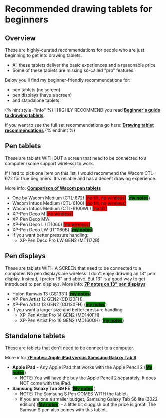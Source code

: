 # Recommended drawing tablets for beginners

## Overview

These are highly-curated recommendations for people who are just beginning to get into drawing tablets.&#x20;

* All these tablets deliver the basic experiences and a reasonable price
* Some of these tablets are missing so-called "pro" features.

Below you'll find my beginner-friendly recommendations for:&#x20;

* pen tablets (no screen)
* pen displays (have a screen)
* and standalone tablets.&#x20;

{% hint style="info" %}
I HIGHLY RECOMMEND you read [**Beginner's guide to drawing tablets**](../guides/beginners-guide.md).

If you want to see the full set recommendations go here: [**Drawing tablet recommendations**](./)&#x20;
{% endhint %}

## Pen tablets

These are tablets WITHOUT a screen that need to be connected to a computer (some support wireless) to work.

If I had to pick one item on this list, I would recommend the Wacom CTL-672 for true beginners. It's reliable and has a decent drawing experience.

More info: [**Comparison of Wacom pen tablets**](../product-info/wacom/7p-notes-comparison-of-wacom-pen-tablets.md)&#x20;

* One by Wacom Medium (CTL-672) <mark style="background-color:red;">\[no tilt, no wireless]</mark> ([<mark style="background-color:green;">**my notes**</mark>](../product-info/wacom/one-by-wacom/7p-notes-one-by-wacom-ctl-x72.md))
* Wacom Intuos Medium (CTL-6100) <mark style="background-color:red;">\[no tilt, no wireless]</mark>&#x20;
* Wacom Intuos Medium (CTL-6100WL) <mark style="background-color:red;">\[no tilt]</mark>
* XP-Pen Deco M <mark style="background-color:red;">\[no wireless]</mark>
* XP-Pen Deco MW&#x20;
* XP-Pen Deco L (IT1060) <mark style="background-color:red;">\[no wireless]</mark>
* XP-Pen Deco LW (IT1060B) ([<mark style="background-color:green;">**my notes**</mark>](../product-info/xp-pen/xp-pen-deco/7p-notes-xp-pen-deco-lw-it1060b.md))
* If you want better pressure handling:
  * XP-Pen Deco Pro LW GEN2 (MT1172B)&#x20;

## Pen displays

These are tablets WITH A SCREEN that need to be connected to a computer. No pen displays are wireless. I don't enjoy drawing an 13" pen display. Instead, I prefer 16" and above. But 13" is a good way to get introduced to pen displays. More info: [**7P notes on 13" pen displays**](../product-info/7p-notes-other/7p-notes-huion-gs1331-xppen-cd130fh.md)&#x20;

* Huion Kamvas 13 (GS1331)  ([<mark style="background-color:green;">**my notes**</mark>](../product-info/huion/huion-kamvas/7p-notes-huion-kamvas-13-gs1331.md))
* XP-Pen Artist 12 GEN2 (CD120FH)
* XP-Pen Artist 13 GEN2 (CD130FH)  ([<mark style="background-color:green;">**my notes**</mark>](../product-info/xp-pen/xp-pen-artist-gen2/7p-notes-xp-pen-artist-16-gen2-cd160fh.md))
* If you want a larger size and better pressure handling
  * XP-Pen Artist Pro 14 GEN2 (MD140FH)
  * XP-Pen Artist Pro 16 GEN2 (MD160QH) ([<mark style="background-color:green;">**my notes**</mark>](../product-info/xp-pen/xp-pen-artist-pro-gen2/7p-notes-xp-pen-artist-pro-16-2nd-gen-md160qh.md))

## Standalone tablets

These are tablets that don't need to be connect to a computer.

More info: [**7P notes: Apple iPad versus Samsung Galaxy Tab S**](../product-info/apple/7p-notes-apple-ipad-versus-samsung-galaxy-tab-s.md)&#x20;

* **Apple iPad** - Any Apple iPad that works with the Apple Pencil 2 ([<mark style="background-color:green;">**My notes**</mark>](../product-info/apple/7p-notes-apple-ipad.md))
  * NOTE: You will have the buy the Apple Pencil 2 separately. It does NOT come with the iPad.
* **Samsung Galaxy Tab S9 FE** ([<mark style="background-color:green;">**My notes**</mark>](../product-info/samsung/7p-notes-samsung-galaxy-tab-s.md) )
  * NOTE: The Samsung S Pen COMES WITH the tablet.
  * If you are one a smaller budget, Samsung Galaxy Tab S6 lite (2022 edition)  ([<mark style="background-color:green;">**My notes**</mark>](../product-info/samsung/7p-notes-samsung-galaxy-tab-s.md)) - a little bit sluggish but the price is great. The Samsun S pen also comes with this tablet.

